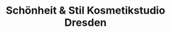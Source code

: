 ---
title: "Schönheit & Stil Kosmetikstudio Dresden"
url: /dresden/schoenheit-und-stil-kosmetikstudio-dresden/
shop: Kosmetik
---